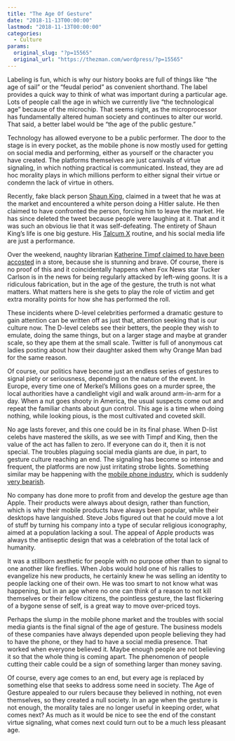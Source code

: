 ```yaml
---
title: "The Age Of Gesture"
date: "2018-11-13T00:00:00"
lastmod: "2018-11-13T00:00:00"
categories:
  - Culture
params:
  original_slug: "?p=15565"
  original_url: "https://thezman.com/wordpress/?p=15565"
---
```


Labeling is fun, which is why our history books are full of things like
“the age of sail” or the “feudal period” as convenient shorthand. The
label provides a quick way to think of what was important during a
particular age. Lots of people call the age in which we currently live
“the technological age” because of the microchip. That seems right, as
the microprocessor has fundamentally altered human society and continues
to alter our world. That said, a better label would be “the age of the
public gesture.”

Technology has allowed everyone to be a public performer. The door to
the stage is in every pocket, as the mobile phone is now mostly used for
getting on social media and performing, either as yourself or the
character you have created. The platforms themselves are just carnivals
of virtue signaling, in which nothing practical is communicated.
Instead, they are ad hoc morality plays in which millions perform to
either signal their virtue or condemn the lack of virtue in others.

Recently, fake black person [Shaun
King](https://twitter.com/shaunking?ref_src=twsrc%5Egoogle%7Ctwcamp%5Eserp%7Ctwgr%5Eauthor),
claimed in a tweet that he was at the market and encountered a white
person doing a Hitler salute. He then claimed to have confronted the
person, forcing him to leave the market. He has since deleted the tweet
because people were laughing at it. That and it was such an obvious lie
that it was self-defeating. The entirety of Shaun King’s life is one big
gesture. His [Talcum
X](https://www.urbandictionary.com/define.php?term=Talcum%20X) routine,
and his social media life are just a performance.

Over the weekend, naughty librarian [Katherine Timpf claimed to have
been accosted](https://www.youtube.com/watch?v=u5iuLiyedcc) in a store,
because she is stunning and brave. Of course, there is no proof of this
and it coincidentally happens when Fox News star Tucker Carlson is in
the news for being regularly attacked by left-wing goons. It is a
ridiculous fabrication, but in the age of the gesture, the truth is not
what matters. What matters here is she gets to play the role of victim
and get extra morality points for how she has performed the roll.

These incidents where D-level celebrities performed a dramatic gesture
to gain attention can be written off as just that, attention seeking
that is our culture now. The D-level celebs see their betters, the
people they wish to emulate, doing the same things, but on a larger
stage and maybe at grander scale, so they ape them at the small scale.
Twitter is full of anonymous cat ladies posting about how their daughter
asked them why Orange Man bad for the same reason.

Of course, our politics have become just an endless series of gestures
to signal piety or seriousness, depending on the nature of the event. In
Europe, every time one of Merkel’s Millions goes on a murder spree, the
local authorities have a candlelight vigil and walk around arm-in-arm
for a day. When a nut goes shooty in America, the usual suspects come
out and repeat the familiar chants about gun control. This age is a time
when doing nothing, while looking pious, is the most cultivated and
coveted skill.

No age lasts forever, and this one could be in its final phase. When
D-list celebs have mastered the skills, as we see with Timpf and King,
then the value of the act has fallen to zero. If everyone can do it,
then it is not special. The troubles plaguing social media giants are
due, in part, to gesture culture reaching an end. The signaling has
become so intense and frequent, the platforms are now just irritating
strobe lights. Something similar may be happening with the [mobile phone
industry](https://www.yahoo.com/news/conquering-world-smartphone-faces-uncertain-future-032038224.html),
which is suddenly [very
bearish](https://www.zerohedge.com/news/2018-11-02/blain-what-apple-hiding).

No company has done more to profit from and develop the gesture age than
Apple. Their products were always about design, rather than function,
which is why their mobile products have always been popular, while their
desktops have languished. Steve Jobs figured out that he could move a
lot of stuff by turning his company into a type of secular religious
iconography, aimed at a population lacking a soul. The appeal of Apple
products was always the antiseptic design that was a celebration of the
total lack of humanity.

It was a stillborn aesthetic for people with no purpose other than to
signal to one another like fireflies. When Jobs would hold one of his
rallies to evangelize his new products, he certainly knew he was selling
an identity to people lacking one of their own. He was too smart to not
know what was happening, but in an age where no one can think of a
reason to not kill themselves or their fellow citizens, the pointless
gesture, the last flickering of a bygone sense of self, is a great way
to move over-priced toys.

Perhaps the slump in the mobile phone market and the troubles with
social media giants is the final signal of the age of gesture. The
business models of these companies have always depended upon people
believing they had to have the phone, or they had to have a social media
presence. That worked when everyone believed it. Maybe enough people are
not believing it so that the whole thing is coming apart. The phenomenon
of people cutting their cable could be a sign of something larger than
money saving.

Of course, every age comes to an end, but every age is replaced by
something else that seeks to address some need in society. The Age of
Gesture appealed to our rulers because they believed in nothing, not
even themselves, so they created a null society. In an age when the
gesture is not enough, the morality tales are no longer useful in
keeping order, what comes next? As much as it would be nice to see the
end of the constant virtue signaling, what comes next could turn out to
be a much less pleasant age.
